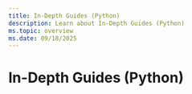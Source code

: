 ```yaml
---
title: In-Depth Guides (Python)
description: Learn about In-Depth Guides (Python)
ms.topic: overview
ms.date: 09/18/2025
---
```


# In-Depth Guides (Python)
